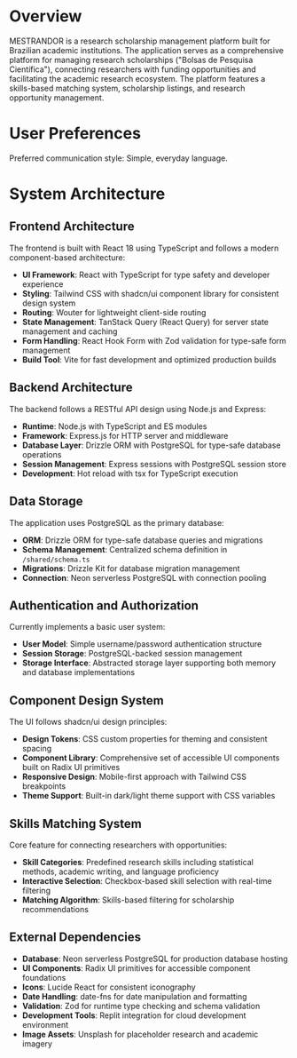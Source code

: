 # Overview

MESTRANDOR is a research scholarship management platform built for Brazilian academic institutions. The application serves as a comprehensive platform for managing research scholarships ("Bolsas de Pesquisa Científica"), connecting researchers with funding opportunities and facilitating the academic research ecosystem. The platform features a skills-based matching system, scholarship listings, and research opportunity management.

# User Preferences

Preferred communication style: Simple, everyday language.

# System Architecture

## Frontend Architecture
The frontend is built with React 18 using TypeScript and follows a modern component-based architecture:

- **UI Framework**: React with TypeScript for type safety and developer experience
- **Styling**: Tailwind CSS with shadcn/ui component library for consistent design system
- **Routing**: Wouter for lightweight client-side routing
- **State Management**: TanStack Query (React Query) for server state management and caching
- **Form Handling**: React Hook Form with Zod validation for type-safe form management
- **Build Tool**: Vite for fast development and optimized production builds

## Backend Architecture
The backend follows a RESTful API design using Node.js and Express:

- **Runtime**: Node.js with TypeScript and ES modules
- **Framework**: Express.js for HTTP server and middleware
- **Database Layer**: Drizzle ORM with PostgreSQL for type-safe database operations
- **Session Management**: Express sessions with PostgreSQL session store
- **Development**: Hot reload with tsx for TypeScript execution

## Data Storage
The application uses PostgreSQL as the primary database:

- **ORM**: Drizzle ORM for type-safe database queries and migrations
- **Schema Management**: Centralized schema definition in `/shared/schema.ts`
- **Migrations**: Drizzle Kit for database migration management
- **Connection**: Neon serverless PostgreSQL with connection pooling

## Authentication and Authorization
Currently implements a basic user system:

- **User Model**: Simple username/password authentication structure
- **Session Storage**: PostgreSQL-backed session management
- **Storage Interface**: Abstracted storage layer supporting both memory and database implementations

## Component Design System
The UI follows shadcn/ui design principles:

- **Design Tokens**: CSS custom properties for theming and consistent spacing
- **Component Library**: Comprehensive set of accessible UI components built on Radix UI primitives
- **Responsive Design**: Mobile-first approach with Tailwind CSS breakpoints
- **Theme Support**: Built-in dark/light theme support with CSS variables

## Skills Matching System
Core feature for connecting researchers with opportunities:

- **Skill Categories**: Predefined research skills including statistical methods, academic writing, and language proficiency
- **Interactive Selection**: Checkbox-based skill selection with real-time filtering
- **Matching Algorithm**: Skills-based filtering for scholarship recommendations

## External Dependencies

- **Database**: Neon serverless PostgreSQL for production database hosting
- **UI Components**: Radix UI primitives for accessible component foundations
- **Icons**: Lucide React for consistent iconography
- **Date Handling**: date-fns for date manipulation and formatting
- **Validation**: Zod for runtime type checking and schema validation
- **Development Tools**: Replit integration for cloud development environment
- **Image Assets**: Unsplash for placeholder research and academic imagery